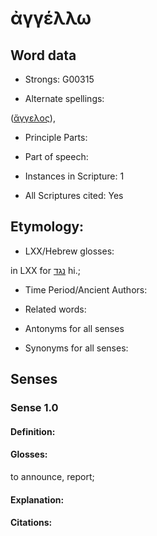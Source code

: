 # ἀγγέλλω

<!-- Status: S2=NeedsEdits -->
<!-- Lexica used for edits:   -->

## Word data

* Strongs: G00315

* Alternate spellings:

([ἄγγελος]()),

* Principle Parts: 


* Part of speech: 


* Instances in Scripture: 1

* All Scriptures cited: Yes

## Etymology: 


* LXX/Hebrew glosses: 

in LXX for [נגד](//en-uhl/H5146) hi.;

* Time Period/Ancient Authors: 


* Related words: 

* Antonyms for all senses

* Synonyms for all senses: 

## Senses 

### Sense 1.0 

#### Definition: 

#### Glosses: 

to announce, report; 

#### Explanation: 


#### Citations: 


